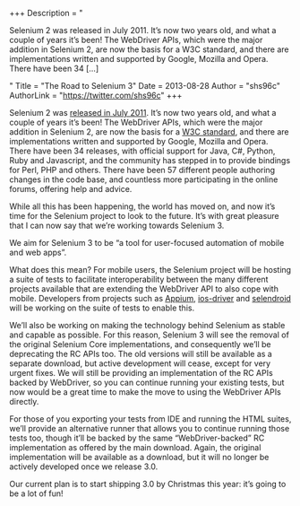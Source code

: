 +++
Description = "<p>Selenium 2 was released in July 2011. It’s now two years old, and what a couple of years it’s been! The WebDriver APIs, which were the major addition in Selenium 2, are now the basis for a W3C standard, and there are implementations written and supported by Google, Mozilla and Opera. There have been 34 […]</p>"
Title = "The Road to Selenium 3"
Date = 2013-08-28
Author = "shs96c"
AuthorLink = "https://twitter.com/shs96c"
+++

<p dir="ltr">Selenium 2 was <a href="http://seleniumhq.wordpress.com/2011/07/08/selenium-2-0/">released in July 2011</a>. It’s now two years old, and what a couple of years it’s been! The WebDriver APIs, which were the major addition in Selenium 2, are now the basis for a <a href="http://www.w3.org/TR/webdriver/">W3C standard</a>, and there are implementations written and supported by Google, Mozilla and Opera. There have been 34 releases, with official support for Java, C#, Python, Ruby and Javascript, and the community has stepped in to provide bindings for Perl, PHP and others. There have been 57 different people authoring changes in the code base, and countless more participating in the online forums, offering help and advice.</p>
<p>While all this has been happening, the world has moved on, and now it’s time for the Selenium project to look to the future. It’s with great pleasure that I can now say that we’re working towards Selenium 3.</p>
<p>We aim for Selenium 3 to be “a tool for user-focused automation of mobile and web apps”.</p>
<p>What does this mean? For mobile users, the Selenium project will be hosting a suite of tests to facilitate interoperability between the many different projects available that are extending the WebDriver API to also cope with mobile. Developers from projects such as <a href="http://appium.io/">Appium</a>, <a href="http://ios-driver.github.io/ios-driver/">ios-driver</a> and <a href="http://selendroid.io/">selendroid</a> will be working on the suite of tests to enable this.</p>
<p>We’ll also be working on making the technology behind Selenium as stable and capable as possible. For this reason, Selenium 3 will see the removal of the original Selenium Core implementations, and consequently we’ll be deprecating the RC APIs too. The old versions will still be available as a separate download, but active development will cease, except for very urgent fixes. We will still be providing an implementation of the RC APIs backed by WebDriver, so you can continue running your existing tests, but now would be a great time to make the move to using the WebDriver APIs directly.</p>
<p dir="ltr">For those of you exporting your tests from IDE and running the HTML suites, we’ll provide an alternative runner that allows you to continue running those tests too, though it’ll be backed by the same “WebDriver-backed” RC implementation as offered by the main download. Again, the original implementation will be available as a download, but it will no longer be actively developed once we release 3.0.</p>
<p>Our current plan is to start shipping 3.0 by Christmas this year: it’s going to be a lot of fun!</p>

